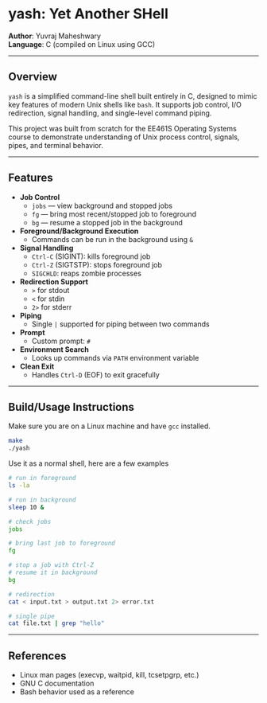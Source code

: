 # yash: Yet Another SHell

**Author**: Yuvraj Maheshwary  
**Language**: C (compiled on Linux using GCC)

---

## Overview

`yash` is a simplified command-line shell built entirely in C, designed to mimic key features of modern Unix shells like `bash`. It supports job control, I/O redirection, signal handling, and single-level command piping.

This project was built from scratch for the EE461S Operating Systems course to demonstrate understanding of Unix process control, signals, pipes, and terminal behavior.

---

## Features

- **Job Control**
  - `jobs` — view background and stopped jobs
  - `fg` — bring most recent/stopped job to foreground
  - `bg` — resume a stopped job in the background
- **Foreground/Background Execution**
  - Commands can be run in the background using `&`
- **Signal Handling**
  - `Ctrl-C` (SIGINT): kills foreground job
  - `Ctrl-Z` (SIGTSTP): stops foreground job
  - `SIGCHLD`: reaps zombie processes
- **Redirection Support**
  - `>` for stdout
  - `<` for stdin
  - `2>` for stderr
- **Piping**
  - Single `|` supported for piping between two commands
- **Prompt**
  - Custom prompt: `# `
- **Environment Search**
  - Looks up commands via `PATH` environment variable
- **Clean Exit**
  - Handles `Ctrl-D` (EOF) to exit gracefully

---

## Build/Usage Instructions

Make sure you are on a Linux machine and have `gcc` installed.

```bash
make
./yash
```

Use it as a normal shell, here are a few examples

```bash
# run in foreground
ls -la

# run in background
sleep 10 &

# check jobs
jobs

# bring last job to foreground
fg

# stop a job with Ctrl-Z
# resume it in background
bg

# redirection
cat < input.txt > output.txt 2> error.txt

# single pipe
cat file.txt | grep "hello"
```

---

## References

- Linux man pages (execvp, waitpid, kill, tcsetpgrp, etc.)
- GNU C documentation
- Bash behavior used as a reference




